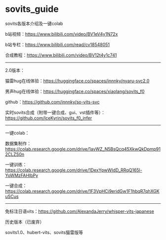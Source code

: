 # sovits_guide
sovits各版本介绍及一键colab

b站视频：https://www.bilibili.com/video/BV1eV4y1N72x

b站专栏：https://www.bilibili.com/read/cv18548051

合成教程：https://www.bilibili.com/video/BV12t4y1c741

************************************************************************************************************************

2.0版本：

猫雷hug在线体验：https://huggingface.co/spaces/innnky/nyaru-svc2.0

男声hug在线体验：https://huggingface.co/spaces/xiaolang/sovits_f0

github：https://github.com/innnky/so-vits-svc

实时sovits合成（附带一键合成、gui、vst插件等）：https://github.com/IceKyrin/sovits_f0_infer

************************************************************************************************************************

一键colab：

数据集制作：https://colab.research.google.com/drive/1avWZ_N5BsQcq45XkwQkDpmp912CLZS0n

一键训练：https://colab.research.google.com/drive/1DexYpwWIdD_RRqQ165l-YoWMzFAHIbPy

一键合成：https://colab.research.google.com/drive/1F3VpHCi9eridGw1F1hbqR7qhXGKuSCus

************************************************************************************************************************

免标注日语vits：https://github.com/AlexandaJerry/whisper-vits-japanese

历史版本（已废弃）

sovits1.0、hubert-vits、sovits猫雷版等
